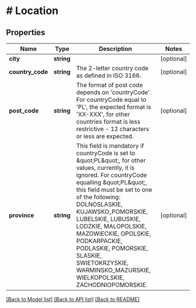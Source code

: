 # # Location

## Properties

Name | Type | Description | Notes
------------ | ------------- | ------------- | -------------
**city** | **string** |  | [optional]
**country_code** | **string** | The 2-letter country code as defined in ISO 3166. | [optional]
**post_code** | **string** | The format of post code depends on &#39;countryCode&#39;. For countryCode equal to &#39;PL&#39;, the expected format is &#39;XX-XXX&#39;, for other countries format is less restrictive - 12 characters or less are expected. | [optional]
**province** | **string** | This field is mandatory if countryCode is set to \&quot;PL\&quot;, for other values, currently, it is ignored. For countryCode equalling \&quot;PL\&quot;, this field must be set to one of the following: DOLNOSLASKIE, KUJAWSKO_POMORSKIE, LUBELSKIE, LUBUSKIE, LODZKIE, MALOPOLSKIE, MAZOWIECKIE, OPOLSKIE, PODKARPACKIE, PODLASKIE, POMORSKIE, SLASKIE, SWIETOKRZYSKIE, WARMINSKO_MAZURSKIE, WIELKOPOLSKIE, ZACHODNIOPOMORSKIE. | [optional]

[[Back to Model list]](../../README.md#models) [[Back to API list]](../../README.md#endpoints) [[Back to README]](../../README.md)
